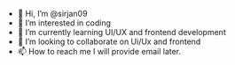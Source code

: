 - 👋 Hi, I’m @sirjan09
- 👀 I’m interested in coding
- 🌱 I’m currently learning UI/UX and frontend development
- 💞️ I’m looking to collaborate on Ui/Ux and frontend
- 📫 How to reach me I will provide email later.

<!---
sirjan09/sirjan09 is a ✨ special ✨ repository because its `README.md` (this file) appears on your GitHub profile.
You can click the Preview link to take a look at your changes.
--->
